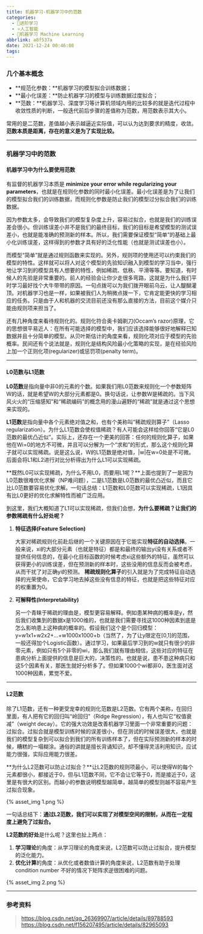 ```yaml
---
title: 机器学习-机器学习中的范数
categories:
  - 🌙进阶学习
  - ⭐人工智能
  - 💫机器学习 Machine Learning
abbrlink: a8f537a
date: 2021-12-24 00:46:08
tags:
---
```


### 几个基本概念

- **规范化参数：**机器学习的模型拟合训练数据；
- **最小化误差：**防止机器学习的模型与训练数据过度拟合；
- **范数：**机器学习、深度学习等计算机领域内用的比较多的就是迭代过程中收敛性质的判断，一般迭代前后步骤的差值称为范数，用范数表示其大小。

常用的是二范数，差值越小表示越逼近实际值，可以认为达到要求的精度，收敛。**范数本质是距离，存在的意义是为了实现比较。**

<!--more-->

***

### 机器学习中的范数

#### 机器学习中为什么要使用范数

有监督的机器学习本质是 **minimize your error while regularizing your parameters**，也就是在规则化参数的同时最小化误差。最小化误差是为了让我们的模型拟合我们的训练数据，而规则化参数是防止我们的模型过分拟合我们的训练数据。

因为参数太多，会导致我们的模型复杂度上升，容易过拟合，也就是我们的训练误差会很小。但训练误差小并不是我们的最终目标，我们的目标是希望模型的测试误差小，也就是能准确的预测新的样本。所以，我们需要保证模型“简单”的基础上最小化训练误差，这样得到的参数才具有好的泛化性能（也就是测试误差也小）。

而模型“简单”就是通过规则函数来实现的。另外，规则项的使用还可以约束我们的模型的特性。这样就可以将人对这个模型的先验知识融入到模型的学习当中，强行地让学习到的模型具有人想要的特性，例如稀疏、低秩、平滑等等。要知道，有时候人的先验是非常重要的。前人的经验会让你少走很多弯路，这就是为什么我们平时学习最好找个大牛带带的原因。一句点拨可以为我们拨开眼前乌云，让人醍醐灌顶。对机器学习也是一样，如果被我们人为稍微点拨一下，它肯定能更快的学习相应的任务。只是由于人和机器的交流目前还没有那么直接的方法，目前这个媒介只能由规则项来担当了。

还有几种角度来看待规则化的。规则化符合奥卡姆剃刀(Occam’s razor)原理，它的思想很平易近人：在所有可能选择的模型中，我们应该选择能够很好地解释已知数据并且十分简单的模型。从贝叶斯估计的角度来看，规则化项对应于模型的先验概率。民间还有个说法就是，规则化是结构风险最小化策略的实现，是在经验风险上加一个正则化项(regularizer)或惩罚项(penalty term)。

***

#### L0范数与L1范数

**L0范数**是指向量中非0的元素的个数。如果我们用L0范数来规则化一个参数矩阵W的话，就是希望W的大部分元素都是0。换句话说，让参数W是稀疏的。当下风风火火的“压缩感知”和“稀疏编码”的概念用的漫山遍野的“稀疏”就是通过这个思想来实现的。

**L1范数**是指向量中各个元素绝对值之和，也有个美称叫“稀疏规则算子”（Lasso regularization）。为什么L1范数会使权值稀疏？有人可能会这样给你回答“它是L0范数的最优凸近似”。实际上，还存在一个更美的回答：任何的规则化算子，如果他在Wi=0的地方不可微，并且可以分解为一个“求和”的形式，那么这个规则化算子就可以实现稀疏。说是这么说，W的L1范数是绝对值，|w|在w=0处是不可微。后面会将L1和L2进行对比分析得出为什么L1可以实现稀疏。

**既然L0可以实现稀疏，为什么不用L0，而要用L1呢？**上面也提到了一是因为L0范数很难优化求解（NP难问题），二是L1范数是L0范数的最优凸近似，而且它比L0范数要容易优化求解。一句话总结：L1范数和L0范数可以实现稀疏，L1因具有比L0更好的优化求解特性而被广泛应用。

到这里，我们大概知道了L1可以实现稀疏，但我们会想，**为什么要稀疏？让我们的参数稀疏有什么好处呢？**

1. **特征选择(Feature Selection)**

    大家对稀疏规则化前赴后继的一个关键原因在于它能实现**特征的自动选择**。一般来说，xi的大部分元素（也就是特征）都是和最终的输出yi没有关系或者不提供任何信息的，在最小化目标函数的时候考虑xi这些额外的特征，虽然可以获得更小的训练误差，但在预测新的样本时，这些没用的信息反而会被考虑，从而干扰了对正确yi的预测。
    **稀疏规则化算子**的引入就是为了完成特征自动选择的光荣使命，它会学习地去掉这些没有信息的特征，也就是把这些特征对应的权重置为0。

2. **可解释性(Interpretability)**

    另一个青睐于稀疏的理由是，模型更容易解释。例如患某种病的概率是y，然后我们收集到的数据x是1000维的，也就是我们需要寻找这1000种因素到底是怎么影响患上这种病的概率的。假设我们这个是个回归模型：y=w1x1+w2x2+…+w1000x1000+b（当然了，为了让y限定在[0,1]的范围，一般还得加个Logistic函数）。通过学习，如果最后学习到的w就只有很少的非零元素，例如只有5个非零的wi，那么我们就有理由相信，这些对应的特征在患病分析上面提供的信息是巨大的，决策性的。也就是说，患不患这种病只和这5个因素有关，那医生就好分析多了。但如果1000个wi都非0，医生面对这1000种因素，累觉不爱。

***

#### L2范数

除了L1范数，还有一种更受宠幸的规则化范数是L2范数。它有两个美称，在回归里面，有人把有它的回归叫“岭回归”（Ridge Regression），有人也叫它“权值衰减”（weight decay）。它的强大功效是改善机器学习里面一个非常重要的问题：过拟合。过拟合就是模型训练时候的误差很小，但在测试的时候误差很大，也就是我们的模型复杂到可以拟合到我们的所有训练样本了，但在实际预测新的样本的时候，糟糕的一塌糊涂。通俗的讲就是擅长背诵知识，却不懂得灵活利用知识，应试能力很强，实际应用能力很差。

**为什么L2范数可以防止过拟合？**让L2范数的规则项最小，可以使得W的每个元素都很小，都接近于0，但与L1范数不同，它不会让它等于0，而是接近于0，这里是有很大的区别。而越小的参数说明模型越简单，越简单的模型则越不容易产生过拟合现象。

{% asset_img 1.png %}

一句话总结下：**通过L2范数，我们可以实现了对模型空间的限制，从而在一定程度上避免了过拟合。**

**L2范数的好处**是什么呢？这里也扯上两点：
1. **学习理论**的角度：从学习理论的角度来说，L2范数可以防止过拟合，提升模型的泛化能力。
2. **优化计算**的角度：从优化或者数值计算的角度来说，L2范数有助于处理 condition number 不好的情况下矩阵求逆很困难的问题。

{% asset_img 2.png %}

***

### 参考资料

> <https://blog.csdn.net/qq_26369907/article/details/89788593>
> <https://blog.csdn.net/f156207495/article/details/82965093>
